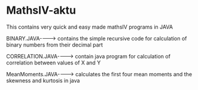 # MathsIV-aktu
This contains very quick and easy made mathsIV programs in JAVA

BINARY.JAVA----> contains the simple recursive code for calculation of binary numbers from their decimal part

CORRELATION.JAVA----> contain java program for calculation of correlation between values of X and Y

MeanMoments.JAVA----> calculates the first four mean moments and the skewness and kurtosis in java
